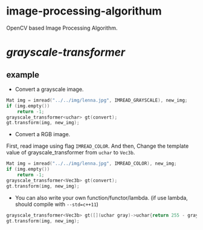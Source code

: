 # image-processing-algorithum
OpenCV based Image Processing Algorithm.

# *grayscale-transformer*

## example

+ Convert a grayscale image.

```c++
Mat img = imread("../../img/lenna.jpg", IMREAD_GRAYSCALE), new_img;
if (img.empty())
	return -1;
grayscale_transformer<uchar> gt(convert);
gt.transform(img, new_img);
```

+ Convert a RGB image.

First, read image using flag `IMREAD_COLOR`.
And then, Change the template value of grayscale_transformer from `uchar` to `Vec3b`.

```c++
Mat img = imread("../../img/lenna.jpg", IMREAD_COLOR), new_img;
if (img.empty())
	return -1;
grayscale_transformer<Vec3b> gt(convert);
gt.transform(img, new_img);
```

+ You can also write your own function/functor/lambda.
(if use lambda, should compile with `--std=c++11`)

```c++
grayscale_transformer<Vec3b> gt([](uchar gray)->uchar{return 255 - gray;});
gt.transform(img, new_img);
```